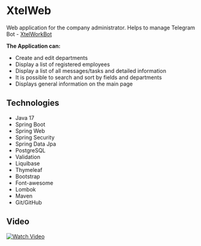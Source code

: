 # XtelWeb
Web application for the company administrator. Helps to manage Telegram Bot - [XtelWorkBot](https://github.com/Shulika619/XtelWorkBot)

**The Application can:**
- Create and edit departments
- Display a list of registered employees
- Display a list of all messages/tasks and detailed information
- It is possible to search and sort by fields and departments
- Displays general information on the main page

## Technologies
- Java 17
- Spring Boot
- Spring Web
- Spring Security
- Spring Data Jpa
- PostgreSQL
- Validation
- Liquibase
- Thymeleaf
- Bootstrap
- Font-awesome
- Lombok
- Maven
- Git/GitHub

## Video
[![Watch Video](http://img.youtube.com/vi/vABzkaImqlo/0.jpg)](https://youtu.be/vABzkaImqlo)
